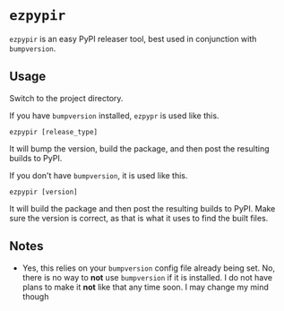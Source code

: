 # `ezpypir`

`ezpypir` is an easy PyPI releaser tool, best used in conjunction with `bumpversion`.

## Usage

Switch to the project directory.

If you have `bumpversion` installed, `ezpypr` is used like this.

```shell
ezpypir [release_type]
```

It will bump the version, build the package, and then post the resulting builds to PyPI.

If you don't have `bumpversion`, it is used like this.

```shell
ezpypir [version]
```

It will build the package and then post the resulting builds to PyPI. Make sure the version is correct, as that is what it uses to find the built files.

## Notes

- Yes, this relies on your `bumpversion` config file already being set. No, there is no way to **not** use `bumpversion` if it is installed. I do not have plans to make it **not** like that any time soon. I may change my mind though
